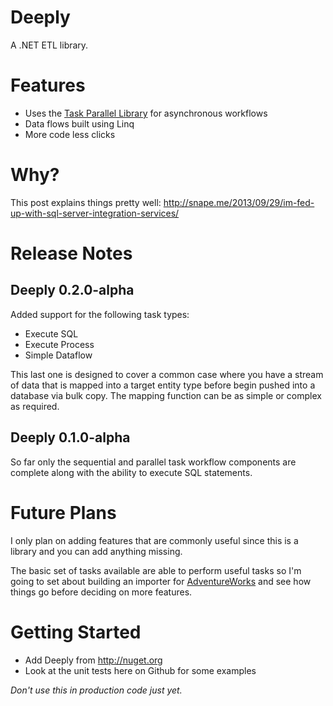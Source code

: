 Deeply
======

A .NET ETL library.

# Features #

* Uses the [Task Parallel Library](http://msdn.microsoft.com/en-us/library/dd460717.aspx) for asynchronous workflows
* Data flows built using Linq
* More code less clicks

# Why? #

This post explains things pretty well: http://snape.me/2013/09/29/im-fed-up-with-sql-server-integration-services/

# Release Notes #

## Deeply 0.2.0-alpha ##

Added support for the following task types:

* Execute SQL
* Execute Process
* Simple Dataflow

This last one is designed to cover a common case where you have a stream of data that is mapped into a target entity type before begin pushed into a database via bulk copy. The mapping function can be as simple or complex as required. 

## Deeply 0.1.0-alpha ##

So far only the sequential and parallel task workflow components are complete along with the ability to execute SQL statements.

# Future Plans #

I only plan on adding features that are commonly useful since this is a library and you can add anything missing.

The basic set of tasks available are able to perform useful tasks so I'm going to set about building an importer for [AdventureWorks](http://msftdbprodsamples.codeplex.com/releases/view/93587) and see how things go before deciding on more features.

# Getting Started #

* Add Deeply from http://nuget.org
* Look at the unit tests here on Github for some examples

*Don't use this in production code just yet.*